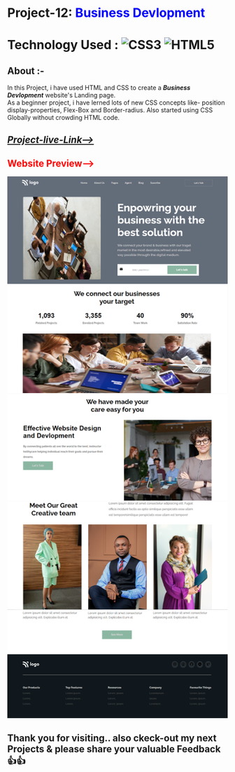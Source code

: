 # Project-12: <span style="color:blue"> **Business Devlopment**</span>
# Technology Used : ![CSS3](https://img.shields.io/badge/css3-%231572B6.svg?style=for-the-badge&logo=css3&logoColor=white) ![HTML5](https://img.shields.io/badge/html5-%23E34F26.svg?style=for-the-badge&logo=html5&logoColor=white)

##  **About** :- 
In this Project, i have used HTML and CSS to create a  ***Business Devlopment*** website's Landing page.  
As a beginner project, i have lerned lots of new CSS  concepts like- position display-properties, Flex-Box and Border-radius. Also started using CSS Globally without crowding HTML code. 

## [***Project-live-Link-->***](https://businessdevlopment.netlify.app/) 

## <span style="color:red"> **Website Preview-->**</span>
![Home-Page](./image/Thumbnail-1.png)
![Home-Page](./image/Thumbnail-2.png)
![Home-Page](./image/Thumbnail-3.png)
![Home-Page](./image/Thumbnail-4.png)
![Home-Page](./image/Thumbnail-5.png)

## Thank you for visiting.. also ckeck-out my next Projects & please share your valuable Feedback 👍👍    
